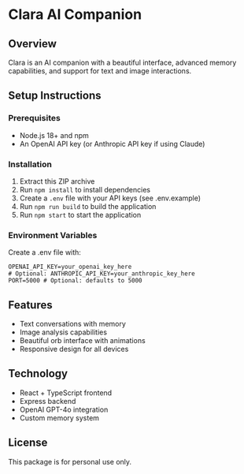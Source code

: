 # Clara AI Companion

## Overview
Clara is an AI companion with a beautiful interface, advanced memory capabilities, and support for text and image interactions.

## Setup Instructions

### Prerequisites
- Node.js 18+ and npm
- An OpenAI API key (or Anthropic API key if using Claude)

### Installation
1. Extract this ZIP archive
2. Run `npm install` to install dependencies
3. Create a `.env` file with your API keys (see .env.example)
4. Run `npm run build` to build the application
5. Run `npm start` to start the application

### Environment Variables
Create a .env file with:
```
OPENAI_API_KEY=your_openai_key_here
# Optional: ANTHROPIC_API_KEY=your_anthropic_key_here
PORT=5000 # Optional: defaults to 5000
```

## Features
- Text conversations with memory
- Image analysis capabilities
- Beautiful orb interface with animations
- Responsive design for all devices

## Technology
- React + TypeScript frontend
- Express backend
- OpenAI GPT-4o integration
- Custom memory system

## License
This package is for personal use only.
